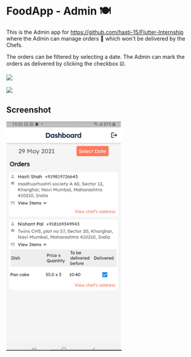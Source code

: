 # FoodApp - Admin :plate_with_cutlery:

This is the Admin app for https://github.com/hasti-15/Flutter-Internship where the Admin can manage orders :page_with_curl: which won't be delivered by the Chefs.

The orders can be filtered by selecting a date. The Admin can mark the orders as delivered by clicking the checkbox :ballot_box_with_check:.

[![](https://img.shields.io/badge/Made_Using-Flutter-blue?style=flat-square&logo=flutter)](https://flutter.dev/docs)

[![](https://img.shields.io/badge/Database-Firebase-yellow?style=flat-square&logo=firebase)](https://flutter.dev/docs)

## Screenshot

<img src="https://github.com/Yash4900/FoodApp-Admin/blob/main/screenshots/ss.PNG" />
